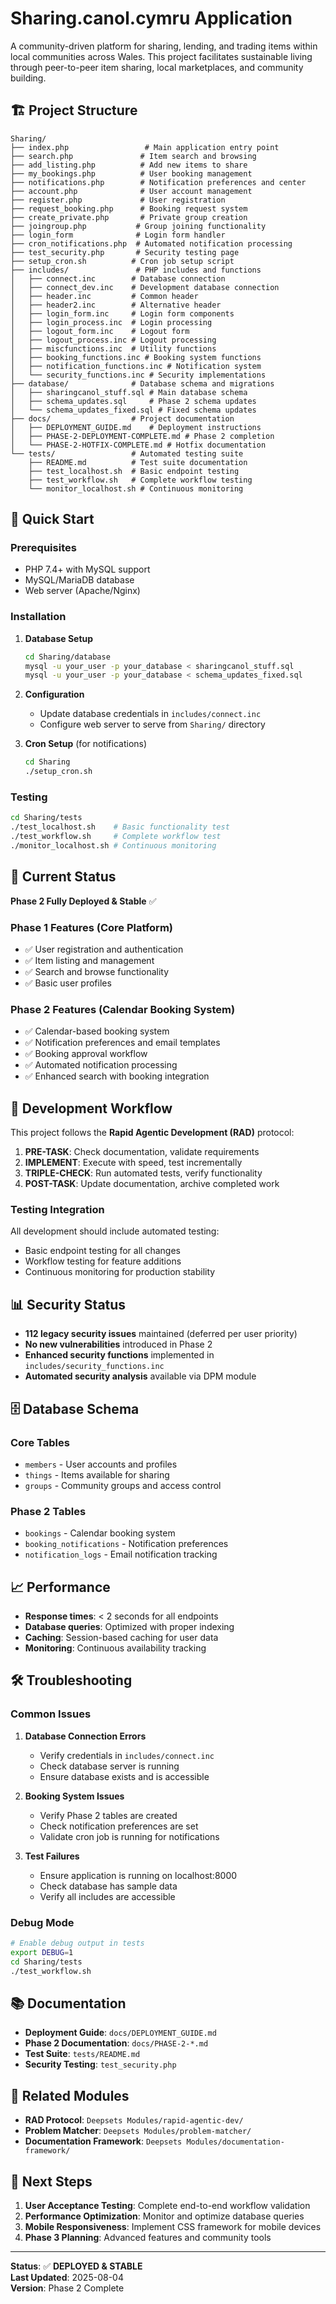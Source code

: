 # Sharing.canol.cymru Application

A community-driven platform for sharing, lending, and trading items within local communities across Wales. This project facilitates sustainable living through peer-to-peer item sharing, local marketplaces, and community building.

## 🏗️ **Project Structure**

```
Sharing/
├── index.php                 # Main application entry point
├── search.php               # Item search and browsing
├── add_listing.php          # Add new items to share
├── my_bookings.php          # User booking management
├── notifications.php        # Notification preferences and center
├── account.php              # User account management
├── register.php             # User registration
├── request_booking.php      # Booking request system
├── create_private.php       # Private group creation
├── joingroup.php           # Group joining functionality
├── login_form              # Login form handler
├── cron_notifications.php  # Automated notification processing
├── test_security.php       # Security testing page
├── setup_cron.sh          # Cron job setup script
├── includes/               # PHP includes and functions
│   ├── connect.inc        # Database connection
│   ├── connect_dev.inc    # Development database connection
│   ├── header.inc         # Common header
│   ├── header2.inc        # Alternative header
│   ├── login_form.inc     # Login form components
│   ├── login_process.inc  # Login processing
│   ├── logout_form.inc    # Logout form
│   ├── logout_process.inc # Logout processing
│   ├── miscfunctions.inc  # Utility functions
│   ├── booking_functions.inc # Booking system functions
│   ├── notification_functions.inc # Notification system
│   └── security_functions.inc # Security implementations
├── database/              # Database schema and migrations
│   ├── sharingcanol_stuff.sql # Main database schema
│   ├── schema_updates.sql     # Phase 2 schema updates
│   └── schema_updates_fixed.sql # Fixed schema updates
├── docs/                  # Project documentation
│   ├── DEPLOYMENT_GUIDE.md    # Deployment instructions
│   ├── PHASE-2-DEPLOYMENT-COMPLETE.md # Phase 2 completion
│   └── PHASE-2-HOTFIX-COMPLETE.md # Hotfix documentation
└── tests/                 # Automated testing suite
    ├── README.md          # Test suite documentation
    ├── test_localhost.sh  # Basic endpoint testing
    ├── test_workflow.sh   # Complete workflow testing
    └── monitor_localhost.sh # Continuous monitoring
```

## 🚀 **Quick Start**

### **Prerequisites**
- PHP 7.4+ with MySQL support
- MySQL/MariaDB database
- Web server (Apache/Nginx)

### **Installation**
1. **Database Setup**
   ```bash
   cd Sharing/database
   mysql -u your_user -p your_database < sharingcanol_stuff.sql
   mysql -u your_user -p your_database < schema_updates_fixed.sql
   ```

2. **Configuration**
   - Update database credentials in `includes/connect.inc`
   - Configure web server to serve from `Sharing/` directory

3. **Cron Setup** (for notifications)
   ```bash
   cd Sharing
   ./setup_cron.sh
   ```

### **Testing**
```bash
cd Sharing/tests
./test_localhost.sh    # Basic functionality test
./test_workflow.sh     # Complete workflow test
./monitor_localhost.sh # Continuous monitoring
```

## 🎯 **Current Status**

**Phase 2 Fully Deployed & Stable** ✅

### **Phase 1 Features** (Core Platform)
- ✅ User registration and authentication
- ✅ Item listing and management
- ✅ Search and browse functionality
- ✅ Basic user profiles

### **Phase 2 Features** (Calendar Booking System)
- ✅ Calendar-based booking system
- ✅ Notification preferences and email templates
- ✅ Booking approval workflow
- ✅ Automated notification processing
- ✅ Enhanced search with booking integration

## 🔧 **Development Workflow**

This project follows the **Rapid Agentic Development (RAD)** protocol:

1. **PRE-TASK**: Check documentation, validate requirements
2. **IMPLEMENT**: Execute with speed, test incrementally
3. **TRIPLE-CHECK**: Run automated tests, verify functionality
4. **POST-TASK**: Update documentation, archive completed work

### **Testing Integration**
All development should include automated testing:
- Basic endpoint testing for all changes
- Workflow testing for feature additions
- Continuous monitoring for production stability

## 📊 **Security Status**

- **112 legacy security issues** maintained (deferred per user priority)
- **No new vulnerabilities** introduced in Phase 2
- **Enhanced security functions** implemented in `includes/security_functions.inc`
- **Automated security analysis** available via DPM module

## 🗄️ **Database Schema**

### **Core Tables**
- `members` - User accounts and profiles
- `things` - Items available for sharing
- `groups` - Community groups and access control

### **Phase 2 Tables**
- `bookings` - Calendar booking system
- `booking_notifications` - Notification preferences
- `notification_logs` - Email notification tracking

## 📈 **Performance**

- **Response times**: < 2 seconds for all endpoints
- **Database queries**: Optimized with proper indexing
- **Caching**: Session-based caching for user data
- **Monitoring**: Continuous availability tracking

## 🛠️ **Troubleshooting**

### **Common Issues**

1. **Database Connection Errors**
   - Verify credentials in `includes/connect.inc`
   - Check database server is running
   - Ensure database exists and is accessible

2. **Booking System Issues**
   - Verify Phase 2 tables are created
   - Check notification preferences are set
   - Validate cron job is running for notifications

3. **Test Failures**
   - Ensure application is running on localhost:8000
   - Check database has sample data
   - Verify all includes are accessible

### **Debug Mode**
```bash
# Enable debug output in tests
export DEBUG=1
cd Sharing/tests
./test_workflow.sh
```

## 📚 **Documentation**

- **Deployment Guide**: `docs/DEPLOYMENT_GUIDE.md`
- **Phase 2 Documentation**: `docs/PHASE-2-*.md`
- **Test Suite**: `tests/README.md`
- **Security Testing**: `test_security.php`

## 🔗 **Related Modules**

- **RAD Protocol**: `Deepsets Modules/rapid-agentic-dev/`
- **Problem Matcher**: `Deepsets Modules/problem-matcher/`
- **Documentation Framework**: `Deepsets Modules/documentation-framework/`

## 🎯 **Next Steps**

1. **User Acceptance Testing**: Complete end-to-end workflow validation
2. **Performance Optimization**: Monitor and optimize database queries
3. **Mobile Responsiveness**: Implement CSS framework for mobile devices
4. **Phase 3 Planning**: Advanced features and community tools

---

**Status**: ✅ **DEPLOYED & STABLE**  
**Last Updated**: 2025-08-04  
**Version**: Phase 2 Complete 